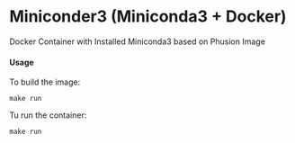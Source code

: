 # Miniconder3 (Miniconda3 + Docker)
Docker Container with Installed Miniconda3 based on Phusion Image

#### Usage

To build the image:
```{r, engine='bash', count_lines}
make run
```

Tu run the container:
```{r, engine='bash', count_lines}
make run
```

